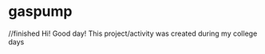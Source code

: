 # gaspump
//finished
Hi! Good day! This project/activity was created during my college days
<Still learning>
